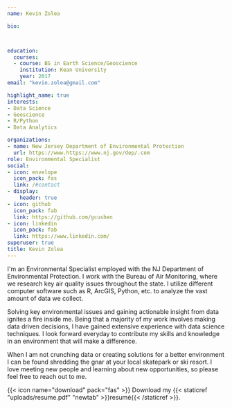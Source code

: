 ```yaml
---
name: Kevin Zolea

bio: 



education:
  courses:
  - course: BS in Earth Science/Geoscience 
    institution: Kean University
    year: 2017
email: "kevin.zolea@gmail.com"

highlight_name: true
interests:
- Data Science
- Geoscience
- R/Python
- Data Analytics

organizations:
- name: New Jersey Department of Environmental Protection
  url: https://www.https://www.nj.gov/dep/.com
role: Environmental Specialist
social:
- icon: envelope
  icon_pack: fas
  link: /#contact
- display:
    header: true
- icon: github
  icon_pack: fab
  link: https://github.com/gcushen
- icon: linkedin
  icon_pack: fab
  link: https://www.linkedin.com/
superuser: true
title: Kevin Zolea
---
```


I'm an Environmental Specialist employed with the NJ Department of Environmental Protection. I work with the Bureau of Air Monitoring, where we research key air quality issues throughout the state. I utilize different computer software such as R, ArcGIS, Python, etc. to analyze the vast amount of data we collect.

Solving key environmental issues and gaining actionable insight from data ignites a fire inside me. Being that a majority of my work involves making data driven decisions, I have gained extensive experience with data science techniques. I look forward everyday to contribute my skills and knowledge in an environment that will make a difference.

When I am not crunching data or creating solutions for a better environment I can be found shredding the gnar at your local skatepark or ski resort. I love meeting new people and learning about new opportunities, so please feel free to reach out to me.

{{< icon name="download" pack="fas" >}} Download my {{< staticref "uploads/resume.pdf" "newtab" >}}resumé{{< /staticref >}}.
